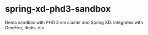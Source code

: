 # spring-xd-phd3-sandbox
Demo sandbox with PHD 3 vm cluster and Spring XD. Integrates with GemFire, Redis, etc.
